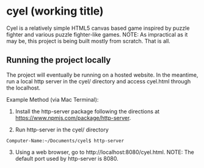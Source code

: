 # cyel (working title)
Cyel is a relatively simple HTML5 canvas based game inspired by puzzle fighter and various puzzle fighter-like games.
NOTE: As impractical as it may be, this project is being built mostly from scratch. That is all.

## Running the project locally
The project will eventually be running on a hosted website. In the meantime, run a local http server in the cyel/ directory and access cyel.html through the localhost.

Example Method (via Mac Terminal):
1. Install the http-server package following the directions at  https://www.npmjs.com/package/http-server.

2. Run http-server in the cyel/ directory
```
Computer-Name:~/Documents/cyel$ http-server
```

3. Using a web browser, go to http://localhost:8080/cyel.html.
NOTE: The default port used by http-server is 8080.
